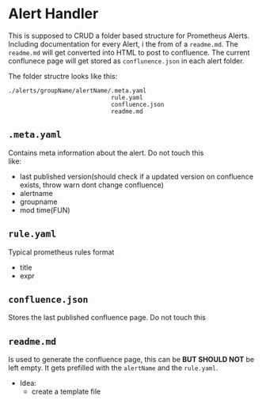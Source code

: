 # Alert Handler

This is supposed to CRUD a folder based structure for Prometheus Alerts. Including documentation for every Alert, i the from of a `readme.md`.  The `readme.md` will get converted into HTML to post to confluence. The current conflunece page will get stored as `conflunence.json` in each alert folder. 

The folder structre looks like this: 
```
./alerts/groupName/alertName/.meta.yaml
                             rule.yaml  
                             confluence.json  
                             readme.md  
```

## `.meta.yaml`
Contains meta information about the alert. Do not touch this  
 like: 
 - last published version(should check if a updated version on confluence exists, throw warn dont change confluence)
 - alertname
 - groupname
 - mod time(FUN)

## `rule.yaml`
Typical prometheus rules format
- title
- expr 

## `confluence.json`
Stores the last published confluence page. Do not touch this 

## `readme.md`
Is used to generate the confluence page, this can be __BUT SHOULD NOT__ be left empty. It gets prefilled with the `alertName` and the `rule.yaml`.
- Idea: 
    - create a template file 
